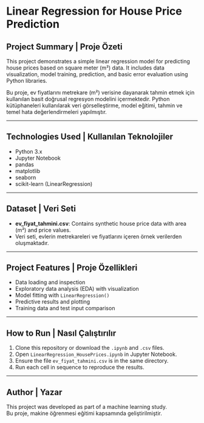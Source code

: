 # Linear Regression for House Price Prediction

## Project Summary | Proje Özeti

This project demonstrates a simple linear regression model for predicting house prices based on square meter (m²) data. It includes data visualization, model training, prediction, and basic error evaluation using Python libraries.

Bu proje, ev fiyatlarını metrekare (m²) verisine dayanarak tahmin etmek için kullanılan basit doğrusal regresyon modelini içermektedir. Python kütüphaneleri kullanılarak veri görselleştirme, model eğitimi, tahmin ve temel hata değerlendirmeleri yapılmıştır.

---

## Technologies Used | Kullanılan Teknolojiler

- Python 3.x  
- Jupyter Notebook  
- pandas  
- matplotlib  
- seaborn  
- scikit-learn (LinearRegression)

---

## Dataset | Veri Seti

- **ev_fiyat_tahmini.csv**: Contains synthetic house price data with area (m²) and price values.  
- Veri seti, evlerin metrekareleri ve fiyatlarını içeren örnek verilerden oluşmaktadır.

---

## Project Features | Proje Özellikleri

- Data loading and inspection  
- Exploratory data analysis (EDA) with visualization  
- Model fitting with `LinearRegression()`  
- Predictive results and plotting  
- Training data and test input comparison

---

## How to Run | Nasıl Çalıştırılır

1. Clone this repository or download the `.ipynb` and `.csv` files.  
2. Open `LinearRegression_HousePrices.ipynb` in Jupyter Notebook.  
3. Ensure the file `ev_fiyat_tahmini.csv` is in the same directory.  
4. Run each cell in sequence to reproduce the results.

---

## Author | Yazar

This project was developed as part of a machine learning study.  
Bu proje, makine öğrenmesi eğitimi kapsamında geliştirilmiştir.

